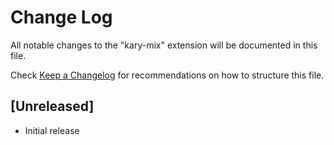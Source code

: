 # Change Log

All notable changes to the "kary-mix" extension will be documented in this file.

Check [Keep a Changelog](http://keepachangelog.com/) for recommendations on how to structure this file.

## [Unreleased]

- Initial release
